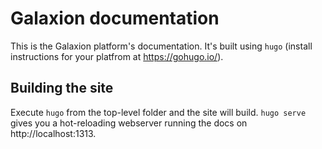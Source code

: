 # Galaxion documentation

This is the Galaxion platform's documentation. It's built using `hugo` (install instructions for your platfrom at https://gohugo.io/).

## Building the site

Execute `hugo` from the top-level folder and the site will build. `hugo serve` gives you a hot-reloading webserver running the docs on http://localhost:1313.
